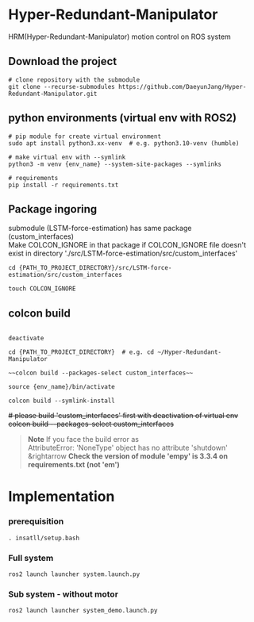 # Hyper-Redundant-Manipulator
HRM(Hyper-Redundant-Manipulator) motion control on ROS system

## Download the project
```
# clone repository with the submodule
git clone --recurse-submodules https://github.com/DaeyunJang/Hyper-Redundant-Manipulator.git
```

## python environments (virtual env with ROS2)
```
# pip module for create virtual environment
sudo apt install python3.xx-venv  # e.g. python3.10-venv (humble)

# make virtual env with --symlink
python3 -m venv {env_name} --system-site-packages --symlinks

# requirements
pip install -r requirements.txt
```

## Package ingoring
submodule (LSTM-force-estimation) has same package (custom_interfaces)  
Make COLCON_IGNORE in that package if COLCON_IGNORE file doesn't exist in directory './src/LSTM-force-estimation/src/custom_interfaces'
```
cd {PATH_TO_PROJECT_DIRECTORY}/src/LSTM-force-estimation/src/custom_interfaces

touch COLCON_IGNORE
```

## colcon build
```

deactivate

cd {PATH_TO_PROJECT_DIRECTORY}  # e.g. cd ~/Hyper-Redundant-Manipulator

~~colcon build --packages-select custom_interfaces~~

source {env_name}/bin/activate

colcon build --symlink-install
```
~~# please build 'custom_interfaces' first with deactivation of virtual env~~  
~~colcon build --packages-select custom_interfaces~~

> **Note** If you face the build error as  
AttributeError: 'NoneType' object has no attribute 'shutdown'  
&rightarrow **Check the version of module 'empy' is 3.3.4 on requirements.txt (not 'em')**



# Implementation
### prerequisition
```
. insatll/setup.bash
```
### Full system
```
ros2 launch launcher system.launch.py
```

### Sub system - without motor
```
ros2 launch launcher system_demo.launch.py
```
